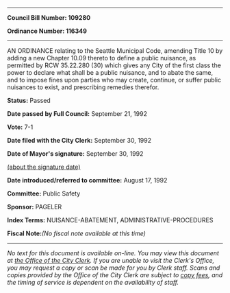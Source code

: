 

********

**Council Bill Number: 109280**
   
**Ordinance Number: 116349**
********

 AN ORDINANCE relating to the Seattle Municipal Code, amending Title 10 by adding a new Chapter 10.09 thereto to define a public nuisance, as permitted by RCW 35.22.280 (30) which gives any City of the first class the power to declare what shall be a public nuisance, and to abate the same, and to impose fines upon parties who may create, continue, or suffer public nuisances to exist, and prescribing remedies therefor.

**Status:** Passed
   
**Date passed by Full Council:** September 21, 1992
   
**Vote:** 7-1
   
**Date filed with the City Clerk:** September 30, 1992
   
**Date of Mayor's signature:** September 30, 1992
   
[(about the signature date)](/~public/approvaldate.htm)
   
   
   
**Date introduced/referred to committee:** August 17, 1992
   
**Committee:** Public Safety
   
**Sponsor:** PAGELER
   
   
**Index Terms:** NUISANCE-ABATEMENT, ADMINISTRATIVE-PROCEDURES

**Fiscal Note:**_(No fiscal note available at this time)_
********

_No text for this document is available on-line. You may view this document at [the Office of the City Clerk](http://www.seattle.gov/leg/clerk/contactUs.htm). If you are unable to visit the Clerk's Office, you may request a copy or scan be made for you by Clerk staff. Scans and copies provided by the Office of the City Clerk are subject to [copy fees](http://clerk.seattle.gov/~public/clerkfees.htm), and the timing of service is dependent on the availability of staff._

